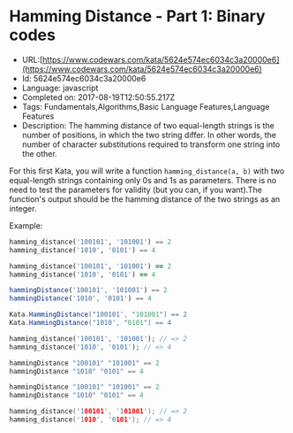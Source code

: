# Hamming Distance - Part 1: Binary codes

 - URL:[https://www.codewars.com/kata/5624e574ec6034c3a20000e6](https://www.codewars.com/kata/5624e574ec6034c3a20000e6)
 - Id: 5624e574ec6034c3a20000e6
 - Language: javascript
 - Completed on: 2017-08-19T12:50:55.217Z
 - Tags: Fundamentals,Algorithms,Basic Language Features,Language Features
 - Description:
The hamming distance of two equal-length strings is the number of positions, in which the two string differ. In other words, the number of character substitutions required to transform one string into the other. 

For this first Kata, you will write a function ```hamming_distance(a, b)``` with two equal-length strings containing only 0s and 1s as parameters. There is no need to test the parameters for validity (but you can, if you want).The function's output should be the hamming distance of the two strings as an integer.

Example:

```python
hamming_distance('100101', '101001') == 2
hamming_distance('1010', '0101') == 4
```
```ruby
hamming_distance('100101', '101001') == 2
hamming_distance('1010', '0101') == 4
```
```javascript
hammingDistance('100101', '101001') == 2
hammingDistance('1010', '0101') == 4
```
```csharp
Kata.HammingDistance("100101', "101001") == 2
Kata.HammingDistance("1010', "0101") == 4
```
```php
hamming_distance('100101', '101001'); // => 2
hamming_distance('1010', '0101'); // => 4
```
```haskell
hammingDistance "100101" "101001" == 2
hammingDistance "1010" "0101" == 4
```
```purescript
hammingDistance "100101" "101001" == 2
hammingDistance "1010" "0101" == 4
```
```c
hamming_distance('100101', '101001'); // => 2
hamming_distance('1010', '0101'); // => 4
```


